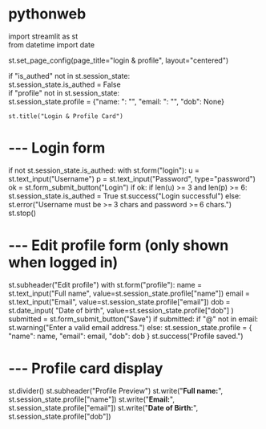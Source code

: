 # pythonweb


import streamlit as st  
from datetime import date  

st.set_page_config(page_title="login & profile", layout="centered")  

if "is_authed" not in st.session_state:  
    st.session_state.is_authed = False  
if "profile" not in st.session_state:  
    st.session_state.profile = {"name: ": "", "email: ": "", "dob": None}  
    
    
    
    
    st.title("Login & Profile Card")

# --- Login form
if not st.session_state.is_authed:
    with st.form("login"):
        u = st.text_input("Username")
        p = st.text_input("Password", type="password")
        ok = st.form_submit_button("Login")
    if ok:
        if len(u) >= 3 and len(p) >= 6:
            st.session_state.is_authed = True
            st.success("Login successful")
        else:
            st.error("Username must be >= 3 chars and password >= 6 chars.")
    st.stop()

# --- Edit profile form (only shown when logged in)
st.subheader("Edit profile")
with st.form("profile"):
    name = st.text_input("Full name", value=st.session_state.profile["name"])
    email = st.text_input("Email", value=st.session_state.profile["email"])
    dob = st.date_input(
        "Date of birth",
        value=st.session_state.profile["dob"]
    )
    submitted = st.form_submit_button("Save")
if submitted:
    if "@" not in email:
        st.warning("Enter a valid email address.")
    else:
        st.session_state.profile = {
            "name": name,
            "email": email,
            "dob": dob
        }
        st.success("Profile saved.")

# --- Profile card display
st.divider()
st.subheader("Profile Preview")
st.write("**Full name:**", st.session_state.profile["name"])
st.write("**Email:**", st.session_state.profile["email"])
st.write("**Date of Birth:**", st.session_state.profile["dob"])
